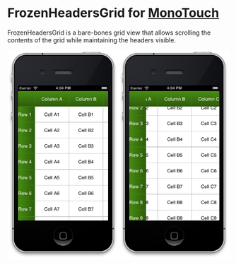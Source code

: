 FrozenHeadersGrid for [MonoTouch](http://www.xamarin.com/monotouch)
===============================

FrozenHeadersGrid is a bare-bones grid view that allows scrolling the contents of the grid while maintaining the headers visible.

![Frozen Headers Grid on iPhone](https://github.com/abeiderman/FrozenHeadersGrid_MonoTouch/raw/master/Screenshot.png)
